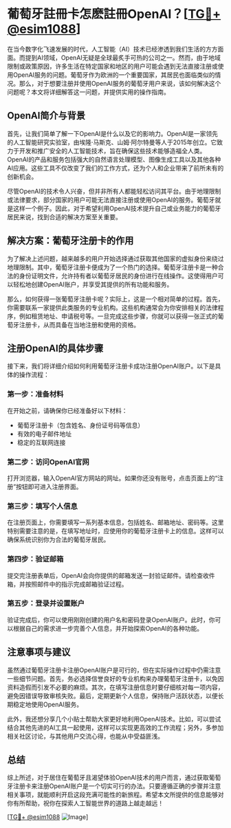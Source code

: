 # 葡萄牙註冊卡怎麽註冊OpenAI？[[TG💪+ @esim1088](https://t.me/s/esim1088)]

在当今数字化飞速发展的时代，人工智能（AI）技术已经渗透到我们生活的方方面面。而提到AI领域，OpenAI无疑是全球最炙手可热的公司之一。然而，由于地域限制或政策原因，许多生活在特定国家和地区的用户可能会遇到无法直接注册或使用OpenAI服务的问题。葡萄牙作为欧洲的一个重要国家，其居民也面临类似的情况。那么，对于想要注册并使用OpenAI服务的葡萄牙用户来说，该如何解决这个问题呢？本文将详细解答这一问题，并提供实用的操作指南。

## OpenAI简介与背景

首先，让我们简单了解一下OpenAI是什么以及它的影响力。OpenAI是一家领先的人工智能研究实验室，由埃隆·马斯克、山姆·阿尔特曼等人于2015年创立。它致力于开发和推广安全的人工智能技术，旨在确保这些技术能够造福全人类。OpenAI的产品和服务包括强大的自然语言处理模型、图像生成工具以及其他各种AI应用。这些工具不仅改变了我们的工作方式，还为个人和企业带来了前所未有的创新机会。

尽管OpenAI的技术令人兴奋，但并非所有人都能轻松访问其平台。由于地理限制或法律要求，部分国家的用户可能无法直接注册或使用OpenAI的服务。葡萄牙就是这样一个例子。因此，对于希望利用OpenAI技术提升自己或业务能力的葡萄牙居民来说，找到合适的解决方案至关重要。

## 解决方案：葡萄牙注册卡的作用

为了解决上述问题，越来越多的用户开始选择通过获取其他国家的虚拟身份来绕过地理限制。其中，葡萄牙注册卡便成为了一个热门的选择。葡萄牙注册卡是一种合法的身份证明文件，允许持有者以葡萄牙居民的身份进行在线操作。这使得用户可以轻松地创建OpenAI账户，并享受其提供的所有功能和服务。

那么，如何获得一张葡萄牙注册卡呢？实际上，这是一个相对简单的过程。首先，你需要联系一家提供此类服务的专业机构。这些机构通常会为你安排相关的法律程序，例如租赁地址、申请税号等。一旦完成这些步骤，你就可以获得一张正式的葡萄牙注册卡，从而具备在当地注册和使用的资格。

## 注册OpenAI的具体步骤

接下来，我们将详细介绍如何利用葡萄牙注册卡成功注册OpenAI账户。以下是具体的操作流程：

### 第一步：准备材料

在开始之前，请确保你已经准备好以下材料：
- 葡萄牙注册卡（包含姓名、身份证号码等信息）
- 有效的电子邮件地址
- 稳定的互联网连接

### 第二步：访问OpenAI官网

打开浏览器，输入OpenAI官方网站的网址。如果你还没有账号，点击页面上的“注册”按钮即可进入注册界面。

### 第三步：填写个人信息

在注册页面上，你需要填写一系列基本信息，包括姓名、邮箱地址、密码等。这里特别需要注意的是，在填写地址时，应使用你的葡萄牙注册卡上的信息。这样可以确保系统识别你为合法的葡萄牙居民。

### 第四步：验证邮箱

提交完注册表单后，OpenAI会向你提供的邮箱发送一封验证邮件。请检查收件箱，并按照邮件中的指示完成邮箱验证过程。

### 第五步：登录并设置账户

验证完成后，你可以使用刚刚创建的用户名和密码登录OpenAI账户。此时，你可以根据自己的需求进一步完善个人信息，并开始探索OpenAI的各种功能。

## 注意事项与建议

虽然通过葡萄牙注册卡注册OpenAI账户是可行的，但在实际操作过程中仍需注意一些细节问题。首先，务必选择信誉良好的专业机构来办理葡萄牙注册卡，以免因资料造假而引发不必要的麻烦。其次，在填写注册信息时要仔细核对每一项内容，避免因错误导致审核失败。最后，定期更新个人信息，保持账户活跃状态，以便长期稳定地使用OpenAI服务。

此外，我还想分享几个小贴士帮助大家更好地利用OpenAI技术。比如，可以尝试结合其他先进的AI工具一起使用，这样可以实现更高效的工作流程；另外，多参加相关社区讨论，与其他用户交流心得，也能从中受益匪浅。

## 总结

综上所述，对于居住在葡萄牙且渴望体验OpenAI技术的用户而言，通过获取葡萄牙注册卡来注册OpenAI账户是一个切实可行的办法。只要遵循正确的步骤并注意相关事项，就能顺利开启这段充满可能性的新旅程。希望本文所提供的信息能够对你有所帮助，祝你在探索人工智能世界的道路上越走越远！

[[TG💪+ @esim1088](https://t.me/s/esim1088) ![Image](https://i.postimg.cc/4NQfJmqS/Snipaste-2025-05-13-00-14-12.png)]